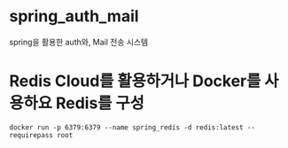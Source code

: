 # spring_auth_mail

spring을 활용한 auth와, Mail 전송 시스템

# Redis Cloud를 활용하거나 Docker를 사용하요 Redis를 구성

```
docker run -p 6379:6379 --name spring_redis -d redis:latest --requirepass root
```
